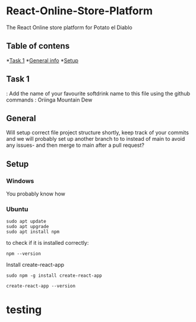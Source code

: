 # React-Online-Store-Platform
The React Online store platform for Potato el Diablo

## Table of contens
*[Task 1](#Task-1)
*[General info](#general)
*[Setup](#setup)
## Task 1
: Add the name of your favourite softdrink name to this file using the github commands :
Oriinga Mountain Dew



## General
Will setup correct file project structure shortly, keep track of your commits and we will probably set up another branch to to instead of main to avoid any issues- and then merge to main after a pull request?


## Setup
### Windows
You probably know how 

### Ubuntu
```
sudo apt update
sudo apt upgrade
sudo apt install npm

```
to check if it is installed correctly:
```
npm --version
```
Install create-react-app

```
sudo npm -g install create-react-app

create-react-app --version
```
# testing 
